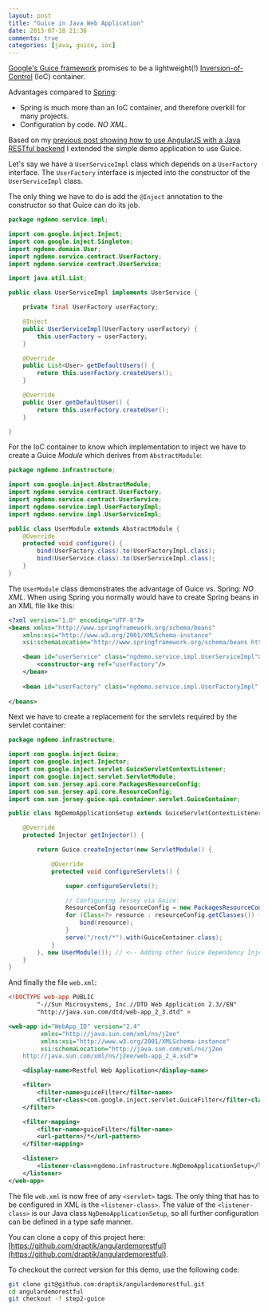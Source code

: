 ```yaml
---
layout: post
title: "Guice in Java Web Application"
date: 2013-07-18 21:36
comments: true
categories: [java, guice, ioc]
---
```

[Google's Guice framework](http://en.wikipedia.org/wiki/Google_Guice) promises to be a lightweight(!) [Inversion-of-Control](http://en.wikipedia.org/wiki/Inversion_of_control) (IoC) container.

Advantages compared to [Spring](http://en.wikipedia.org/wiki/Spring_Framework):

- Spring is much more than an IoC container, and therefore overkill for many projects.
- Configuration by code. *NO XML*.

Based on my [previous post showing how to use AngularJS with a Java RESTful backend](http://draptik.github.io/blog/2013/07/13/angularjs-example-using-a-java-restful-web-service/) I extended the simple demo application to use Guice.

Let's say we have a `UserServiceImpl` class which depends on a `UserFactory` interface. The `UserFactory` interface is injected into the constructor of the `UserServiceImpl` class.

The only thing we have to do is add the `@Inject` annotation to the constructor so that Guice can do its job.


``` java UserServiceImpl.java
package ngdemo.service.impl;

import com.google.inject.Inject;
import com.google.inject.Singleton;
import ngdemo.domain.User;
import ngdemo.service.contract.UserFactory;
import ngdemo.service.contract.UserService;

import java.util.List;

public class UserServiceImpl implements UserService {

    private final UserFactory userFactory;

    @Inject
    public UserServiceImpl(UserFactory userFactory) {
        this.userFactory = userFactory;
    }

    @Override
    public List<User> getDefaultUsers() {
        return this.userFactory.createUsers();
    }

    @Override
    public User getDefaultUser() {
        return this.userFactory.createUser();
    }

}
```
For the IoC container to know which implementation to inject we have to create a Guice *Module* which derives from `AbstractModule`:

``` java UserModule.java
package ngdemo.infrastructure;

import com.google.inject.AbstractModule;
import ngdemo.service.contract.UserFactory;
import ngdemo.service.contract.UserService;
import ngdemo.service.impl.UserFactoryImpl;
import ngdemo.service.impl.UserServiceImpl;

public class UserModule extends AbstractModule {
    @Override
    protected void configure() {
        bind(UserFactory.class).to(UserFactoryImpl.class);
        bind(UserService.class).to(UserServiceImpl.class);
    }
}
```

The `UserModule` class demonstrates the advantage of Guice vs. Spring: *NO XML*. When using Spring you normally would have to create Spring beans in an XML file like this:

``` xml applicationContext.xml (pseudo code)
<?xml version="1.0" encoding="UTF-8"?>
<beans xmlns="http://www.springframework.org/schema/beans"
	xmlns:xsi="http://www.w3.org/2001/XMLSchema-instance"
	xsi:schemaLocation="http://www.springframework.org/schema/beans http://www.springframework.org/schema/beans/spring-beans-3.0.xsd">

	<bean id="userService" class="ngdemo.service.impl.UserServiceImpl">
		<constructor-arg ref="userFactory"/>
	</bean>
	
	<bean id="userFactory" class="ngdemo.service.impl.UserFactoryImpl" />
		
</beans>
```

Next we have to create a replacement for the servlets required by the servlet container:

``` java ngdemo.infrastructure.NgDemoApplicationSetup.java
package ngdemo.infrastructure;

import com.google.inject.Guice;
import com.google.inject.Injector;
import com.google.inject.servlet.GuiceServletContextListener;
import com.google.inject.servlet.ServletModule;
import com.sun.jersey.api.core.PackagesResourceConfig;
import com.sun.jersey.api.core.ResourceConfig;
import com.sun.jersey.guice.spi.container.servlet.GuiceContainer;

public class NgDemoApplicationSetup extends GuiceServletContextListener {

    @Override
    protected Injector getInjector() {

        return Guice.createInjector(new ServletModule() {

            @Override
            protected void configureServlets() {

                super.configureServlets();

                // Configuring Jersey via Guice:
                ResourceConfig resourceConfig = new PackagesResourceConfig("ngdemo/rest");
                for (Class<?> resource : resourceConfig.getClasses()) {
                    bind(resource);
                }
                serve("/rest/*").with(GuiceContainer.class);
            }
        }, new UserModule()); // <-- Adding other Guice Dependency Injection Modules
    }
}
```

And finally the file `web.xml`:

``` xml web.xml 
<!DOCTYPE web-app PUBLIC
        "-//Sun Microsystems, Inc.//DTD Web Application 2.3//EN"
        "http://java.sun.com/dtd/web-app_2_3.dtd" >

<web-app id="WebApp_ID" version="2.4"
         xmlns="http://java.sun.com/xml/ns/j2ee"
         xmlns:xsi="http://www.w3.org/2001/XMLSchema-instance"
         xsi:schemaLocation="http://java.sun.com/xml/ns/j2ee
	http://java.sun.com/xml/ns/j2ee/web-app_2_4.xsd">

    <display-name>Restful Web Application</display-name>

    <filter>
        <filter-name>guiceFilter</filter-name>
        <filter-class>com.google.inject.servlet.GuiceFilter</filter-class>
    </filter>

    <filter-mapping>
        <filter-name>guiceFilter</filter-name>
        <url-pattern>/*</url-pattern>
    </filter-mapping>

    <listener>
        <listener-class>ngdemo.infrastructure.NgDemoApplicationSetup</listener-class>
    </listener>
</web-app>
```
The file `web.xml` is now free of any `<servlet>` tags. The only thing that has to be configured in XML is the `<listener-class>`. The value of the `<listener-class>` is our Java class `NgDemoApplicationSetup`, so all further configuration can be defined in a type safe manner.

You can clone a copy of this project here: [https://github.com/draptik/angulardemorestful](https://github.com/draptik/angulardemorestful).

To checkout the correct version for this demo, use the following code:

``` sh
git clone git@github.com:draptik/angulardemorestful.git
cd angulardemorestful
git checkout -f step2-guice
```

